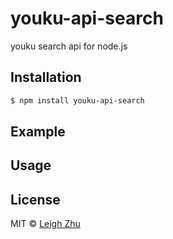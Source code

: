 # youku-api-search

youku search api for node.js

## Installation

```bash
$ npm install youku-api-search
```

## Example

## Usage

## License

MIT © [Leigh Zhu](#)

